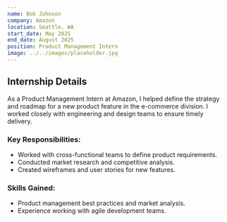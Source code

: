 ```yaml
---
name: Bob Johnson
company: Amazon
location: Seattle, WA
start_date: May 2025
end_date: August 2025
position: Product Management Intern
image: ../../images/placeholder.jpg
---
```


## Internship Details

As a Product Management Intern at Amazon, I helped define the strategy and roadmap for a new product feature in the e-commerce division. I worked closely with engineering and design teams to ensure timely delivery.

### Key Responsibilities:
- Worked with cross-functional teams to define product requirements.
- Conducted market research and competitive analysis.
- Created wireframes and user stories for new features.

### Skills Gained:
- Product management best practices and market analysis.
- Experience working with agile development teams.
